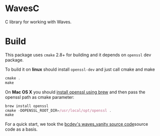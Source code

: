 # WavesC

C library for working with Waves.

# Build

This package uses `cmake` 2.8+ for building and it depends on `openssl` dev package.

To build it on **linux** should install `openssl-dev` and just call cmake and make

```js
cmake .
make
```

On **Mac OS X** you should [install openssl using brew](http://brewformulas.org/Openssl) and then pass the openssl path as cmake parameter:

```js
brew install openssl
cmake -DOPENSSL_ROOT_DIR=/usr/local/opt/openssl .
make
```

For a quick start, we took the [bcdev's waves\_vanity source code](https://github.com/bcdev-/waves_vanity)source code as a basis.

